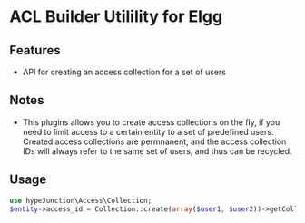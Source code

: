 ACL Builder Utilility for Elgg
==============================

## Features

 * API for creating an access collection for a set of users

## Notes

 * This plugins allows you to create access collections on the fly, if you need
to limit access to a certain entity to a set of predefined users. Created access
collections are permnanent, and the access collection IDs will always refer to the same
set of users, and thus can be recycled.

## Usage

```php
use hypeJunction\Access\Collection;
$entity->access_id = Collection::create(array($user1, $user2))->getCollectionId();
```
